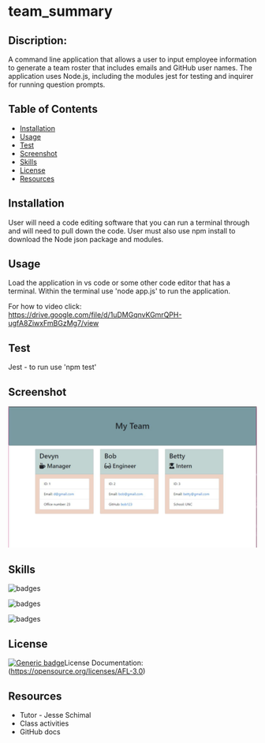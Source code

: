 # team_summary

## Discription:

A command line application that allows a user to input employee information to generate a team roster that includes emails and GitHub user names. The application uses Node.js, including the modules jest for testing and inquirer for running question prompts.

## Table of Contents

- [Installation](#installation)
- [Usage](#usage)
- [Test](#test)
- [Screenshot](#screenshot)
- [Skills](#skills)
- [License](#license)
- [Resources](#resources)

## Installation

User will need a code editing software that you can run a terminal through and will need to pull down the code. User must also use npm install to download the Node json package and modules.

## Usage

Load the application in vs code or some other code editor that has a terminal. Within the terminal use 'node app.js' to run the application.

For how to video click: https://drive.google.com/file/d/1uDMGqnvKGmrQPH-ugfA8ZiwxFmBGzMg7/view

## Test

Jest - to run use 'npm test'

## Screenshot

![Image of team summary application](assets/screenshot.JPG)

## Skills

![badges](https://img.shields.io/badge/<SKILLS>-<JAVASCRIPT>-informational?style=flat&logo=<LOGO_NAME>&logoColor=white&color=2bbc8a)

![badges](https://img.shields.io/badge/<SKILLS>-<Node>-informational?style=flat&logo=<LOGO_NAME>&logoColor=white&color=2bbc8a)

![badges](https://img.shields.io/badge/<SKILLS>-<Jest>-informational?style=flat&logo=<LOGO_NAME>&logoColor=white&color=2bbc8a)

## License

[![Generic badge](https://img.shields.io/badge/<SUBJECT>-<ACADEMIC>-<COLOR>.svg)](https://shields.io/)License Documentation: (https://opensource.org/licenses/AFL-3.0)

## Resources

- Tutor - Jesse Schimal
- Class activities
- GitHub docs
